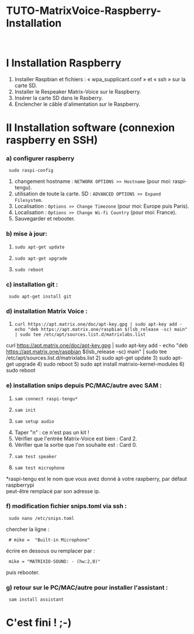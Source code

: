 
# TUTO-MatrixVoice-Raspberry-Installation

<br />
<h1>I    Installation Raspberry</h1>

1) Installer Raspbian et fichiers : « wpa_supplicant.conf » et « ssh » sur la carte SD.
2) Installer le Respeaker Matrix-Voice sur le Raspberry.
3) Insérer la carte SD dans le Rasberry.
4) Enclencher le câble d'alimentation sur le Raspberry.



<h1>II   Installation software (connexion raspberry en SSH)</h1>

<h3>a) configurer raspberry</h3>

     sudo raspi-config

1) changement hostname :      `NETWORK OPTIONS >> Hostname`      (pour moi: raspi-tengu).
2) utilisation de toute la carte. SD :    `ADVANCED OPTIONS >> Expand Filesystem`.
3) Localisation :    `Options >> Change Timezone`    (pour moi: Europe puis Paris).
4) Localisation :    `Options >> Change Wi-fi Country`    (pour moi: France).
5) Sauvegarder et rebooter.

<h3>b) mise à jour:</h3>

1)     sudo apt-get update
2)     sudo apt-get upgrade
3)     sudo reboot

<h3>c) installation git :</h3>

     sudo apt-get install git

<h3>d) installation Matrix Voice :</h3>

1)     curl https://apt.matrix.one/doc/apt-key.gpg | sudo apt-key add -
       echo "deb https://apt.matrix.one/raspbian $(lsb_release -sc) main" | sudo tee /etc/apt/sources.list.d/matrixlabs.list


curl https://apt.matrix.one/doc/apt-key.gpg | sudo apt-key add - echo "deb https://apt.matrix.one/raspbian $(lsb_release -sc) main" | sudo tee /etc/apt/sources.list.d/matrixlabs.list
2)     sudo apt-get update
3)     sudo apt-get upgrade 
4)     sudo reboot
5)     sudo apt install matrixio-kernel-modules
6)     sudo reboot

<h3>e) installation snips depuis PC/MAC/autre avec SAM :</h3>

1.     sam connect raspi-tengu*
2.     sam init
3.     sam setup audio
4.    Taper "n" : ce n'est pas un kit !
5.    Vérifier que l'entrée Matrix-Voice est bien : Card 2.
6.    Vérifier que la sortie que l'on souhaite est : Card 0.
7.     sam test speaker
8.     sam test microphone

*raspi-tengu est le nom que vous avez donné à votre raspberry, par défaut raspberrypi<br />
peut-être remplacé par son adresse ip. 


<h3>f) modification fichier snips.toml via ssh :</h3>

     sudo nano /etc/snips.toml

chercher la ligne :<br />

     # mike =  "Built-in Microphone"

écrire en dessous ou remplacer par :<br />

     mike = "MATRIXIO-SOUND: - (hw:2,0)"

puis rebooter.

<h3>g) retour sur le PC/MAC/autre pour installer l'assistant :</h3>

     sam install assistant
     
# C'est fini !   ;-)
